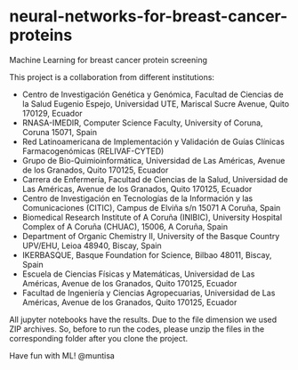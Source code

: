 # neural-networks-for-breast-cancer-proteins
Machine Learning for breast cancer protein screening

This project is a collaboration from different institutions:
- Centro de Investigación Genética y Genómica, Facultad de Ciencias de la Salud Eugenio Espejo, Universidad UTE, Mariscal Sucre Avenue, Quito 170129, Ecuador
- RNASA-IMEDIR, Computer Science Faculty, University of Coruna, Coruna 15071, Spain
- Red Latinoamericana de Implementación y Validación de Guías Clínicas Farmacogenómicas (RELIVAF-CYTED)
- Grupo de Bio-Quimioinformática, Universidad de Las Américas, Avenue de los Granados, Quito 170125, Ecuador
- Carrera de Enfermería, Facultad de Ciencias de la Salud, Universidad de Las Américas, Avenue de los Granados, Quito 170125, Ecuador
- Centro de Investigación en Tecnologías de la Información y las Comunicaciones (CITIC), Campus de Elviña s/n 15071 A Coruña, Spain
- Biomedical Research Institute of A Coruña (INIBIC), University Hospital Complex of A Coruña (CHUAC), 15006, A Coruña, Spain
- Department of Organic Chemistry II, University of the Basque Country UPV/EHU, Leioa 48940, Biscay, Spain
- IKERBASQUE, Basque Foundation for Science, Bilbao 48011, Biscay, Spain
- Escuela de Ciencias Físicas y Matemáticas, Universidad de Las Américas, Avenue de los Granados, Quito 170125, Ecuador
- Facultad de Ingeniería y Ciencias Agropecuarias, Universidad de Las Américas, Avenue de los Granados, Quito 170125, Ecuador

All jupyter notebooks have the results. Due to the file dimension we used ZIP archives. So, before to run the codes, please unzip the files in the corresponding folder after you clone the project.

Have fun with ML! @muntisa
